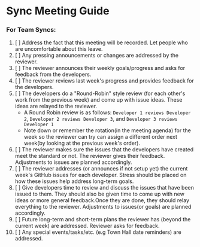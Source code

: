 # Sync Meeting Guide

### For Team Syncs:

1. [ ] Address the fact that this meeting will be recorded. Let people who are uncomfortable about this leave.
2. [ ] Any pressing announcements or changes are addressed by the reviewer.
3. [ ] The reviewer announces their weekly goals/progress and asks for feedback from the developers.
4. [ ] The reviewer reviews last week's progress and provides feedback for the developers.
5. [ ] The developers do a "Round-Robin" style review \(for each other's work from the previous week\) and come up with issue ideas. These ideas are relayed to the reviewer.
   * A Round Robin review is as follows:  `Developer 1 reviews Developer 2`, `Developer 2 reviews Developer 3`, and `Developer 3 reviews Developer 1`
   *  Note down or remember the rotation\(in the meeting agenda\) for the week so the reviewer can try can assign a different order next week\(by looking at the previous week's order\).
6. [ ] The reviewer makes sure the issues that the developers have created meet the standard or not. The reviewer gives their feedback. Adjustments to issues  are planned accordingly.
7. [ ] The reviewer addresses \(or announces if not setup yet\) the current week's GitHub issues for each developer. Stress should be placed on how these issues help address long-term goals. 
8. [ ] Give developers time to review and discuss the issues that have been issued to them. They should also be given time to come up with new ideas or more general feedback.Once they are done, they should relay everything to the reviewer. Adjustments to issues\(or goals\) are planned accordingly.
9. [ ] Future long-term and short-term plans the reviewer has \(beyond the current week\) are addressed. Reviewer asks for feedback.
10. [ ] Any special events/tasks/etc. \(e.g Town Hall date reminders\) are addressed.

